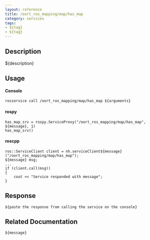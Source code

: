```yaml
---
layout: reference
title: /oort_ros_mapping/map/has_map
category: services
tags: 
- ${tag} 
- ${tag}
---
```


## Description
${description}

## Usage
#### Console
```
rosservice call /oort_ros_mapping/map/has_map ${arguments}
```

#### rospy
```
has_map_srv = rospy.ServiceProxy("/oort_ros_mapping/map/has_map", ${message}, 1)
has_map_srv()
```

#### roscpp
```
ros::ServiceClient client = nh.serviceClient${message}("/oort_ros_mapping/map/has_map");
${message} msg;
...
if (client.call(msg))
{
    cout << "Service responded with message";
}
```

## Response
```
${paste the response from calling the service on the console}
```

## Related Documentation
``${message}``  